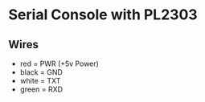 # Serial Console with PL2303

## Wires

* red = PWR (+5v Power)
* black = GND
* white = TXT
* green = RXD
